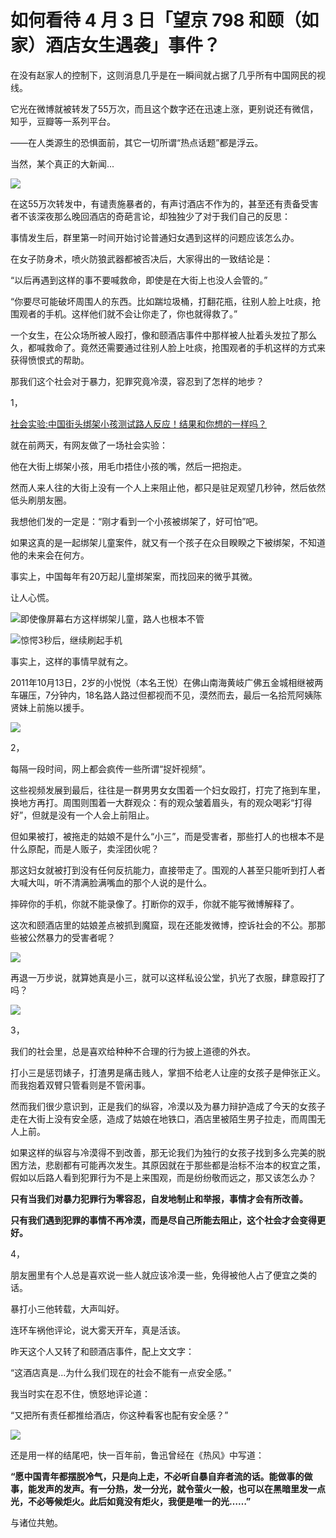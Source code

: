 # 如何看待 4 月 3 日「望京 798 和颐（如家）酒店女生遇袭」事件？

在没有赵家人的控制下，这则消息几乎是在一瞬间就占据了几乎所有中国网民的视线。  

它光在微博就被转发了55万次，而且这个数字还在迅速上涨，更别说还有微信，知乎，豆瓣等一系列平台。

——在人类源生的恐惧面前，其它一切所谓“热点话题”都是浮云。

当然，某个真正的大新闻...

![](https://pic2.zhimg.com/07cbb03c308218f99639ea0b17c1bcad_b.png)

在这55万次转发中，有谴责施暴者的，有声讨酒店不作为的，甚至还有责备受害者不该深夜那么晚回酒店的奇葩言论，却独独少了对于我们自己的反思：  

事情发生后，群里第一时间开始讨论普通妇女遇到这样的问题应该怎么办。

在女子防身术，喷火防狼武器都被否决后，大家得出的一致结论是：

“以后再遇到这样的事不要喊救命，即使是在大街上也没人会管的。”

“你要尽可能破坏周围人的东西。比如踹垃圾桶，打翻花瓶，往别人脸上吐痰，抢围观者的手机。这样他们就不会让你走了，你也就得救了。”

一个女生，在公众场所被人殴打，像和颐酒店事件中那样被人扯着头发拉了那么久，都喊救命了。竟然还需要通过往别人脸上吐痰，抢围观者的手机这样的方式来获得愤恨式的帮助。

那我们这个社会对于暴力，犯罪究竟冷漠，容忍到了怎样的地步？

1，

[社会实验:中国街头绑架小孩测试路人反应！结果和你想的一样吗？](http://v.qq.com/page/h/0/v/h01903ka0xv.html)  

就在前两天，有网友做了一场社会实验：  

他在大街上绑架小孩，用毛巾捂住小孩的嘴，然后一把抱走。

然而人来人往的大街上没有一个人上来阻止他，都只是驻足观望几秒钟，然后依然低头刷朋友圈。

我想他们发的一定是：“刚才看到一个小孩被绑架了，好可怕”吧。

如果这真的是一起绑架儿童案件，就又有一个孩子在众目睽睽之下被绑架，不知道他的未来会在何方。

事实上，中国每年有20万起儿童绑架案，而找回来的微乎其微。

让人心慌。

![](https://pic2.zhimg.com/813bee9c02338421856bb37de545470d_b.png)即使像屏幕右方这样绑架儿童，路人也根本不管  

![](https://pic3.zhimg.com/01c924fee2f0988829296576089f7b12_b.png)惊愕3秒后，继续刷起手机  

事实上，这样的事情早就有之。

2011年10月13日，2岁的小悦悦（本名王悦）在佛山南海黄岐广佛五金城相继被两车碾压，7分钟内，18名路人路过但都视而不见，漠然而去，最后一名拾荒阿姨陈贤妹上前施以援手。

![](https://pic1.zhimg.com/ce88f9b9de6407750673e2e882cc0b88_b.jpg)  

2，

每隔一段时间，网上都会疯传一些所谓“捉奸视频”。

这些视频发展到最后，往往是一群男男女女围着一个妇女殴打，打完了拖到车里，换地方再打。周围则围着一大群观众：有的观众皱着眉头，有的观众喝彩“打得好”，但就是没有一个人会上前阻止。

但如果被打，被拖走的姑娘不是什么“小三”，而是受害者，那些打人的也根本不是什么原配，而是人贩子，卖淫团伙呢？

那这妇女就被打到没有任何反抗能力，直接带走了。围观的人甚至只能听到打人者大喊大叫，听不清满脸满嘴血的那个人说的是什么。

摔碎你的手机，你就不能录像了。打断你的双手，你就不能写微博解释了。

这次和颐酒店里的姑娘差点被抓到魔窟，现在还能发微博，控诉社会的不公。那那些被公然暴力的受害者呢？

![](https://pic4.zhimg.com/e177b70c9b35751a96690e1768380bbb_b.jpg)  

再退一万步说，就算她真是小三，就可以这样私设公堂，扒光了衣服，肆意殴打了吗？

![](https://pic2.zhimg.com/11470d820274bc39152a83cf9a9f1325_b.png)

3，  

我们的社会里，总是喜欢给种种不合理的行为披上道德的外衣。

打小三是惩罚婊子，打渣男是痛击贱人，掌掴不给老人让座的女孩子是伸张正义。而我抱着双臂只管看则是不管闲事。  

然而我们很少意识到，正是我们的纵容，冷漠以及为暴力辩护造成了今天的女孩子走在大街上没有安全感，造成了姑娘在地铁口，酒店里被陌生男子拉走，而周围无人上前。

如果这样的纵容与冷漠得不到改善，那无论我们为独行的女孩子找到多么完美的脱困方法，悲剧都有可能再次发生。其原因就在于那些都是治标不治本的权宜之策，假如以后路人看到犯罪行为不是上来围观，而是纷纷敬而远之，那又该怎么办？  

**只有当我们对暴力犯罪行为零容忍，自发地制止和举报，事情才会有所改善。**  

**只有我们遇到犯罪的事情不再冷漠，而是尽自己所能去阻止，这个社会才会变得更好。**  

4，  

朋友圈里有个人总是喜欢说一些人就应该冷漠一些，免得被他人占了便宜之类的话。

暴打小三他转载，大声叫好。

连环车祸他评论，说大雾天开车，真是活该。  

昨天这个人又转了和颐酒店事件，配上文文字：  

“这酒店真是...为什么我们现在的社会不能有一点安全感。”

我当时实在忍不住，愤怒地评论道：

“又把所有责任都推给酒店，你这种看客也配有安全感？”

![](https://pic3.zhimg.com/9cd29865477ffa7bcb064385aa3c8726_b.jpg)  

还是用一样的结尾吧，快一百年前，鲁迅曾经在《热风》中写道：

**“愿中国青年都摆脱冷气，只是向上走，不必听自暴自弃者流的话。能做事的做事，能发声的发声。有一分热，发一分光，就令萤火一般，也可以在黑暗里发一点光，不必等候炬火。此后如竟没有炬火，我便是唯一的光……”**

与诸位共勉。
